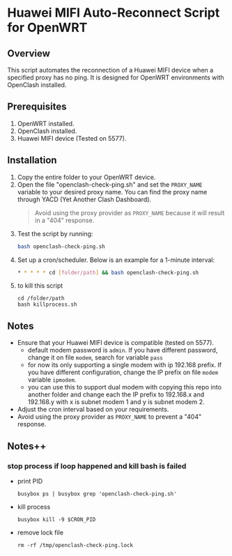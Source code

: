 # Huawei MIFI Auto-Reconnect Script for OpenWRT

## Overview

This script automates the reconnection of a Huawei MIFI device when a specified proxy has no ping. It is designed for OpenWRT environments with OpenClash installed.

## Prerequisites

1. OpenWRT installed.
2. OpenClash installed.
3. Huawei MIFI device (Tested on 5577).

## Installation

1. Copy the entire folder to your OpenWRT device.
2. Open the file "openclash-check-ping.sh" and set the `PROXY_NAME` variable to your desired proxy name. You can find the proxy name through YACD (Yet Another Clash Dashboard).
   > Avoid using the proxy provider as `PROXY_NAME` because it will result in a "404" response.
3. Test the script by running:
   ```bash
   bash openclash-check-ping.sh
   ```
4. Set up a cron/scheduler. Below is an example for a 1-minute interval:
   ```bash
   * * * * * cd [folder/path] && bash openclash-check-ping.sh
   ```
5. to kill this script 
   ```
   cd /folder/path 
   bash killprocess.sh
   ```

## Notes

- Ensure that your Huawei MIFI device is compatible (tested on 5577).
  - default modem password is `admin`. If you have different password, change it on file `modem`, search for variable `pass` 
  - for now its only supporting a single modem with ip 192.168 prefix. If you have different configuration, change the IP prefix on file `modem` variable `ipmodem`.
  - you can use this to support dual modem with copying this repo into another folder and change each the IP prefix to 192.168.x and 192.168.y with x is subnet modem 1 and y is subnet modem 2.
- Adjust the cron interval based on your requirements.
- Avoid using the proxy provider as `PROXY_NAME` to prevent a "404" response.

## Notes++
### stop process if loop happened and kill bash is failed
- print PID
  ```
  busybox ps | busybox grep 'openclash-check-ping.sh'
  ```
- kill process
  ```
  busybox kill -9 $CRON_PID
  ```
- remove lock file
  ```
  rm -rf /tmp/openclash-check-ping.lock
  ```